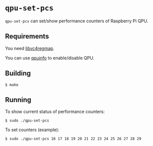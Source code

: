 # `qpu-set-pcs`

`qpu-set-pcs` can set/show performance counters of Raspberry Pi QPU.


## Requirements

You need [libvc4regmap](https://github.com/Terminus-IMRC/libvc4regmap).

You can use [qpuinfo](https://github.com/Terminus-IMRC/qpuinfo) to
enable/disable QPU.

## Building

```
$ make
```


## Running

To show current status of performance counters:
```
$ sudo ./qpu-set-pcs
```

To set counters (example):
```
$ sudo ./qpu-set-pcs 16 17 18 19 20 21 22 23 24 25 26 27 28 29
```
